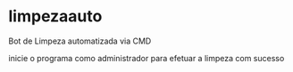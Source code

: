 # limpezaauto
Bot de Limpeza automatizada via CMD

inicie o programa como administrador para efetuar a limpeza com sucesso
